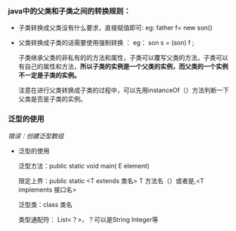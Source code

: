 ### java中的父类和子类之间的转换规则：

* 子类转换成父类没有什么要求，直接赋值即可: eg: father f= new son()

* 父类转换成子类的话需要使用强制转换 ： eg： son s = (son) f ;

  子类继承父类的非私有的的方法和属性，子类可以覆写父类的方法，子类可以有自己的属性和方法，**所以子类的实例是一个父类的实例，而父类的一个实例不一定是子类的实例。**

  注意在进行父类转换成子类的过程中，可以先用instanceOf（）方法判断一下父类是否是子类的实例。



### 泛型的使用

*错误：创建泛型数组*

* 泛型的使用

  泛型方法：public static <E> void main( E   element)

  限定上界：public static <T extends 类名<T>> T 方法名（）或者是,<T implements 接口名<T>>

  泛型类：class 类名<E>

  类型通配符： List<？>，？可以是String Integer等

  

